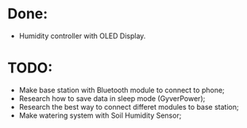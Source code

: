 # Done:
- Humidity controller with OLED Display.

# TODO:
- Make base station with Bluetooth module to connect to phone;
- Research how to save data in sleep mode (GyverPower);
- Research the best way to connect differet modules to base station;
- Make watering system with Soil Humidity Sensor;
